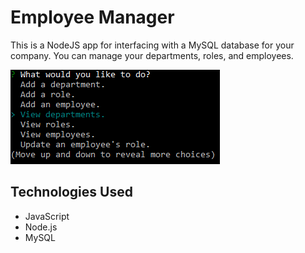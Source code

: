 # Employee Manager

This is a NodeJS app for interfacing with a MySQL database for your company. You can manage your departments, roles, and employees.

![Screenshot of the app](img/demo.png)

## Technologies Used

* JavaScript
* Node.js
* MySQL
